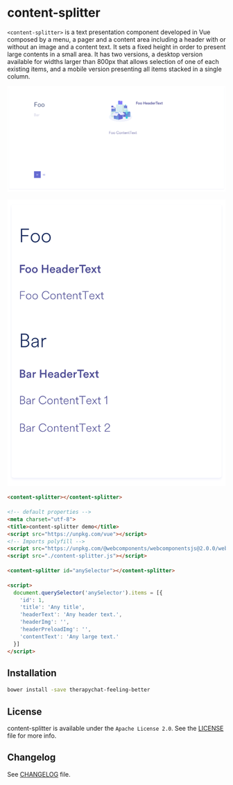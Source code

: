 # content-splitter

`<content-splitter>` is a text presentation component developed in Vue composed by a menu, a pager and a content area including a header with or without an image and a content text. It sets a fixed height in order to present large contents in a small area.
It has two versions, a desktop version available for widths larger than 800px that allows selection of one of each existing items, and a mobile version presenting all items stacked in a single column.

![Desktop Sample](sample_desktop.png)

![Mobile Sample](sample_mobile.png)

```html
<content-splitter></content-splitter>

<!-- default properties -->
<meta charset="utf-8">
<title>content-splitter demo</title>
<script src="https://unpkg.com/vue"></script>
<!-- Imports polyfill -->
<script src="https://unpkg.com/@webcomponents/webcomponentsjs@2.0.0/webcomponents-loader.js"></script>
<script src="./content-splitter.js"></script>

<content-splitter id="anySelector"></content-splitter>

<script>
  document.querySelector('anySelector').items = [{
    'id': 1,
    'title': 'Any title',
    'headerText': 'Any header text.',
    'headerImg': '',
    'headerPreloadImg': '',
    'contentText': 'Any large text.'
  }]
</script>
```

## Installation

```bash
bower install -save therapychat-feeling-better
```

## License

content-splitter is available under the `Apache License 2.0`. See the [LICENSE](./LICENSE) file for more info.

## Changelog

See [CHANGELOG](./CHANGELOG.md) file.

